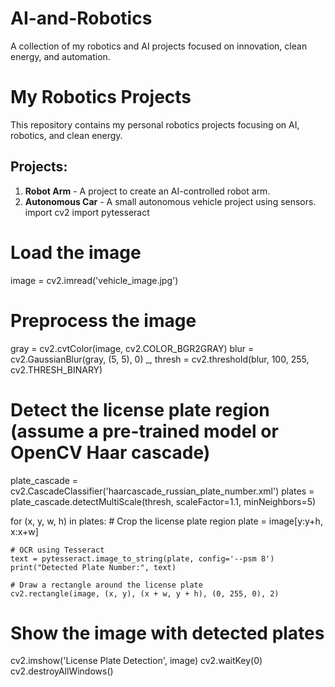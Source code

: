 # AI-and-Robotics
A collection of my robotics and AI projects focused on innovation, clean energy, and automation.
# My Robotics Projects

This repository contains my personal robotics projects focusing on AI, robotics, and clean energy.

## Projects:
1. **Robot Arm** - A project to create an AI-controlled robot arm.
2. **Autonomous Car** - A small autonomous vehicle project using sensors.
import cv2
import pytesseract

# Load the image
image = cv2.imread('vehicle_image.jpg')

# Preprocess the image
gray = cv2.cvtColor(image, cv2.COLOR_BGR2GRAY)
blur = cv2.GaussianBlur(gray, (5, 5), 0)
_, thresh = cv2.threshold(blur, 100, 255, cv2.THRESH_BINARY)

# Detect the license plate region (assume a pre-trained model or OpenCV Haar cascade)
plate_cascade = cv2.CascadeClassifier('haarcascade_russian_plate_number.xml')
plates = plate_cascade.detectMultiScale(thresh, scaleFactor=1.1, minNeighbors=5)

for (x, y, w, h) in plates:
    # Crop the license plate region
    plate = image[y:y+h, x:x+w]
    
    # OCR using Tesseract
    text = pytesseract.image_to_string(plate, config='--psm 8')
    print("Detected Plate Number:", text)

    # Draw a rectangle around the license plate
    cv2.rectangle(image, (x, y), (x + w, y + h), (0, 255, 0), 2)

# Show the image with detected plates
cv2.imshow('License Plate Detection', image)
cv2.waitKey(0)
cv2.destroyAllWindows()